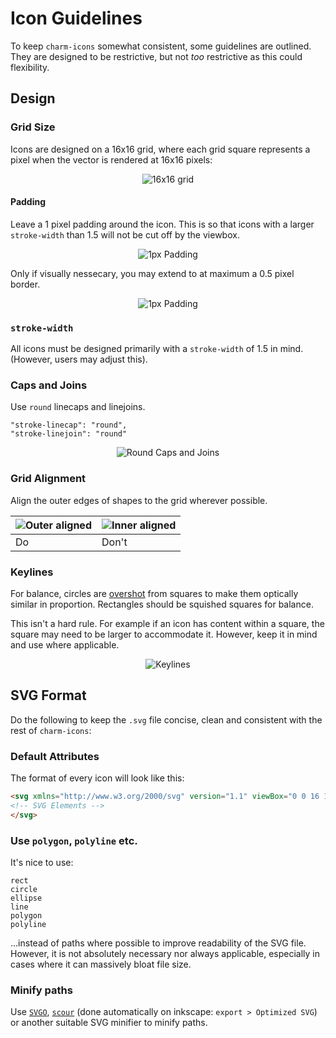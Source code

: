 # Icon Guidelines

To keep `charm-icons` somewhat consistent, some guidelines are outlined. They are designed to be restrictive, but not _too_ restrictive as this could flexibility.

## Design

### Grid Size

Icons are designed on a 16x16 grid, where each grid square represents a pixel when the vector is rendered at 16x16 pixels:

<div align="center">

![16x16 grid](img/grid-16.png)

</div>

#### Padding

Leave a 1 pixel padding around the icon. This is so that icons with a larger `stroke-width` than 1.5 will not be cut off by the viewbox.

<div align="center">

![1px Padding](img/pixel-padding.png)

</div>

Only if visually nessecary, you may extend to at maximum a 0.5 pixel border.

<div align="center">

![1px Padding](img/pixel-padding-except.png)

</div>

### `stroke-width`

All icons must be designed primarily with a `stroke-width` of 1.5 in mind. (However, users may adjust this).

### Caps and Joins

Use `round` linecaps and linejoins.

```
"stroke-linecap": "round",
"stroke-linejoin": "round"
```

<div align="center">

![Round Caps and Joins](img/round-caps-and-joins.png)

</div>

### Grid Alignment

Align the outer edges of shapes to the grid wherever possible.

|![Outer aligned](img/half-inside.png)|![Inner aligned](img/half-outside.png)|
|---|---|
|Do |Don't|

### Keylines

For balance, circles are [overshot](https://en.wikipedia.org/wiki/Overshoot_(typography)) from squares to make them optically similar in proportion. Rectangles should be squished squares for balance.

This isn't a hard rule. For example if an icon has content within a square, the square may need to be larger to accommodate it. However, keep it in mind and use where applicable.

<div align="center">

![Keylines](img/reference-shapes.png)

</div>

## SVG Format

Do the following to keep the `.svg` file concise, clean and consistent with the rest of `charm-icons`:

### Default Attributes

The format of every icon will look like this:

```html
<svg xmlns="http://www.w3.org/2000/svg" version="1.1" viewBox="0 0 16 16" width="16" height="16" fill="none" stroke="currentColor" stroke-linecap="round" stroke-linejoin="round" stroke-width="1.5">
<!-- SVG Elements -->
</svg>
```

### Use `polygon`, `polyline` etc.

It's nice to use:

```
rect
circle
ellipse
line
polygon
polyline
```

...instead of paths where possible to improve readability of the SVG file. However, it is not absolutely necessary nor always applicable, especially in cases where it can massively bloat file size.

### Minify paths

Use [`SVGO`](https://github.com/svg/svgo), [`scour`](https://github.com/scour-project/scour) (done automatically on inkscape: `export > Optimized SVG`) or another suitable SVG minifier to minify paths.